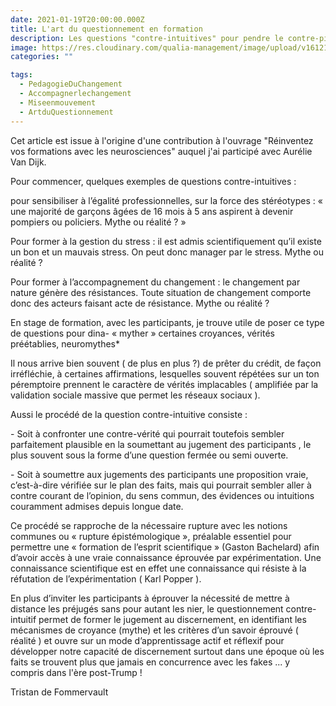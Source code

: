```yaml
---
date: 2021-01-19T20:00:00.000Z
title: L'art du questionnement en formation
description: Les questions "contre-intuitives" pour pendre le contre-pied de nos croyances.
image: https://res.cloudinary.com/qualia-management/image/upload/v1612185244/tdf/neurosciences_ebm4lk.png
categories: ""

tags:
  - PedagogieDuChangement
  - Accompagnerlechangement
  - Miseenmouvement
  - ArtduQuestionnement
---
```


Cet article est issue à l'origine d'une contribution à l'ouvrage "Réinventez vos formations avec les neurosciences" auquel j'ai participé avec Aurélie Van Dijk.

Pour commencer, quelques exemples de questions contre-intuitives :

pour sensibiliser à l’égalité professionnelles, sur la force des stéréotypes : « une majorité de garçons âgées de 16 mois à 5 ans aspirent à devenir pompiers ou policiers. Mythe ou réalité ? »

Pour former à la gestion du stress : il est admis scientifiquement qu’il existe un bon et un mauvais stress. On peut donc manager par le stress. Mythe ou réalité ?

Pour former à l’accompagnement du changement : le changement par nature génère des résistances. Toute situation de changement comporte donc des acteurs faisant acte de résistance. Mythe ou réalité ?

En stage de formation, avec les participants, je trouve utile de poser ce type de questions pour dina- « myther » certaines croyances, vérités préétablies, neuromythes\*

Il nous arrive bien souvent ( de plus en plus ?) de prêter du crédit, de façon irréfléchie, à certaines affirmations, lesquelles souvent répétées sur un ton péremptoire prennent le caractère de vérités implacables ( amplifiée par la validation sociale massive que permet les réseaux sociaux ).

Aussi le procédé de la question contre-intuitive consiste :

\- Soit à confronter une contre-vérité qui pourrait toutefois sembler parfaitement plausible en la soumettant au jugement des participants , le plus souvent sous la forme d’une question fermée ou semi ouverte.

\- Soit à soumettre aux jugements des participants une proposition vraie, c’est-à-dire vérifiée sur le plan des faits, mais qui pourrait sembler aller à contre courant de l’opinion, du sens commun, des évidences ou intuitions couramment admises depuis longue date.

Ce procédé se rapproche de la nécessaire rupture avec les notions communes ou « rupture épistémologique », préalable essentiel pour permettre une « formation de l’esprit scientifique » (Gaston Bachelard) afin d’avoir accès à une vraie connaissance éprouvée par expérimentation. Une connaissance scientifique est en effet une connaissance qui résiste à la réfutation de l’expérimentation ( Karl Popper ).

En plus d’inviter les participants à éprouver la nécessité de mettre à distance les préjugés sans pour autant les nier, le questionnement contre-intuitif permet de former le jugement au discernement, en identifiant les mécanismes de croyance (mythe) et les critères d’un savoir éprouvé ( réalité ) et ouvre sur un mode d’apprentissage actif et réflexif pour développer notre capacité de discernement surtout dans une époque où les faits se trouvent plus que jamais en concurrence avec les fakes ... y compris dans l'ère post-Trump !

Tristan de Fommervault
